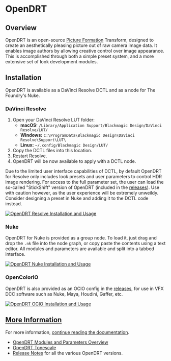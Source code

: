 # OpenDRT

## Overview

OpenDRT is an open-source [Picture Formation](https://github.com/sobotka/scise/wiki/Picture-Formation) Transform, designed to create an aesthetically pleasing picture out of raw camera image data. It enables image authors by allowing creative control over image appearance. This is accomplished through both a simple preset system, and a more extensive set of look development modules.


## Installation

OpenDRT is available as a DaVinci Resolve DCTL and as a node for The Foundry's Nuke.


### DaVinci Resolve

1. Open your DaVinci Resolve LUT folder:
    * **macOS:** `/Library/Application Support/Blackmagic Design/DaVinci Resolve/LUT/`
    * **Windows:** `C:\ProgramData\Blackmagic Design\DaVinci Resolve\Support\LUT\`
    * **Linux:** `~/.config/Blackmagic Design/LUT/`
2. Copy the DCTL files into this location.
3. Restart Resolve.
4. OpenDRT will be now available to apply with a DCTL node.

Due to the limited user interface capabilities of DCTL, by default OpenDRT for Resolve only includes look presets and user parameters to control HDR image rendering. For access to the full parameter set, the user can load the so-called "StickShift" version of OpenDRT (included in the [releases](https://github.com/jedypod/open-display-transform/releases)). Use with caution however, as the user experience will be extremely unweildy. Consider designing a preset in Nuke and adding it to the DCTL code instead.

[![OpenDRT Resolve Installation and Usage](https://github.com/user-attachments/assets/66fd7b31-4483-4de6-bf53-470c151f7f75)](https://www.youtube.com/watch?v=RpadynEOGRI)


### Nuke

OpenDRT for Nuke is provided as a group node. To load it, just drag and drop the `.nk` file into the node graph, or copy paste the contents using a text editor. All modules and parameters are available and split into a tabbed interface.

[![OpenDRT Nuke Installation and Usage](https://github.com/user-attachments/assets/6e0e91c8-d9f2-4568-8840-19e00f94103b)](https://www.youtube.com/watch?v=RYmANRwCNc4)


### OpenColorIO
OpenDRT is also provided as an OCIO config in the [releases](https://github.com/jedypod/open-display-transform/releases), for use in VFX DCC software such as Nuke, Maya, Houdini, Gaffer, etc.

[![OpenDRT OCIO Installation and Usage](https://github.com/user-attachments/assets/7e9868ee-e256-48ae-bbe2-3edbcfcae931)](https://www.youtube.com/watch?v=pKddV18pSMA)


## [More Information](docs/)

For more information, [continue reading the documentation](docs/).

* [OpenDRT Modules and Parameters Overview](docs/opendrt-parameters.md)
* [OpenDRT Tonescale](docs/opendrt-tonescale.md)
* [Release Notes](docs/opendrt-release-notes.md) for all the various OpenDRT versions.

